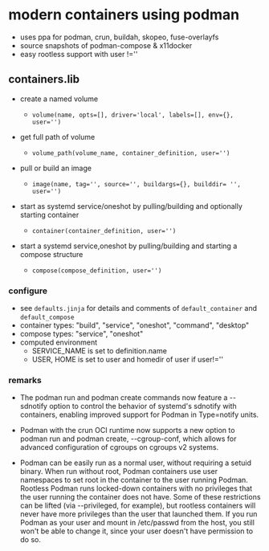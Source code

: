 # modern containers using podman

+ uses ppa for podman, crun, buildah, skopeo, fuse-overlayfs
+ source snapshots of podman-compose \& x11docker
+ easy rootless support with user !=''

## containers.lib

+ create a named volume
  + `volume(name, opts=[], driver='local', labels=[], env={}, user='')`

+ get full path of volume
  + `volume_path(volume_name, container_definition, user='')`

+ pull or build an image
  + `image(name, tag='', source='', buildargs={}, builddir= '', user='')`

+ start as systemd service/oneshot by pulling/building and optionally starting container
  + `container(container_definition, user='')`

+ start a systemd service,oneshot by pulling/building and starting a compose structure
  + `compose(compose_definition, user='')`

### configure

+ see `defaults.jinja` for details and comments of `default_container` and `default_compose`
+ container types: "build", "service", "oneshot", "command", "desktop"
+ compose types: "service", "oneshot"
+ computed environment
  + SERVICE_NAME is set to definition.name
  + USER, HOME is set to user and homedir of user if user!=''

### remarks

+ The podman run and podman create commands now feature a --sdnotify option to control the behavior of systemd's sdnotify with containers, enabling improved support for Podman in Type=notify units.

+ Podman with the crun OCI runtime now supports a new option to podman run and podman create, --cgroup-conf, which allows for advanced configuration of cgroups on cgroups v2 systems.

+ Podman can be easily run as a normal user, without requiring a setuid binary. When run without root, Podman containers use user namespaces to set root in the container to the user running Podman. Rootless Podman runs locked-down containers with no privileges that the user running the container does not have. Some of these restrictions can be lifted (via --privileged, for example), but rootless containers will never have more privileges than the user that launched them. If you run Podman as your user and mount in /etc/passwd from the host, you still won't be able to change it, since your user doesn't have permission to do so.

